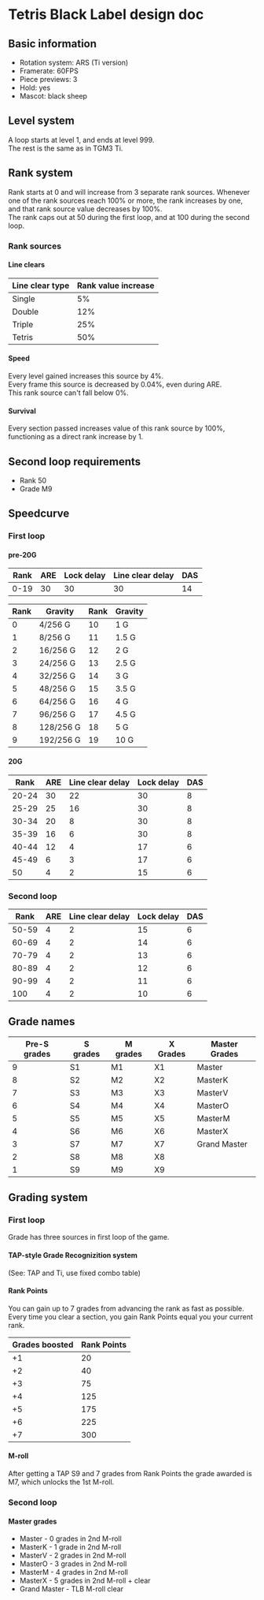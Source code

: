 # Tetris Black Label design doc

## Basic information  
* Rotation system: ARS (Ti version)
* Framerate: 60FPS
* Piece previews: 3
* Hold: yes
* Mascot: black sheep

## Level system  
A loop starts at level 1, and ends at level 999.  
The rest is the same as in TGM3 Ti.

## Rank system  
Rank starts at 0 and will increase from 3 separate rank sources.
Whenever one of the rank sources reach 100% or more, the rank increases by one, and that rank source value decreases by 100%.  
The rank caps out at 50 during the first loop, and at 100 during the second loop.

### Rank sources  
#### Line clears  
Line clear type | Rank value increase
---|---
Single | 5%
Double | 12%
Triple | 25%
Tetris | 50%

#### Speed  
Every level gained increases this source by 4%.  
Every frame this source is decreased by 0.04%, even during ARE.  
This rank source can't fall below 0%.

#### Survival  
Every section passed increases value of this rank source by 100%, functioning as a direct rank increase by 1.

## Second loop requirements  
* Rank 50
* Grade M9

## Speedcurve  
### First loop  
#### pre-20G  
Rank | ARE | Lock delay | Line clear delay | DAS
---|---|---|---|---
0-19 | 30 | 30 | 30 | 14

Rank | Gravity | Rank | Gravity
---|---|---|---
0 | 4/256 G | 10 | 1 G
1 | 8/256 G | 11 | 1.5 G
2 | 16/256 G | 12 | 2 G
3 | 24/256 G | 13 | 2.5 G
4 | 32/256 G | 14 | 3 G
5 | 48/256 G | 15 | 3.5 G
6 | 64/256 G | 16 | 4 G
7 | 96/256 G | 17 | 4.5 G
8 | 128/256 G | 18 | 5 G
9 | 192/256 G | 19 | 10 G

#### 20G  
Rank | ARE | Line clear delay | Lock delay | DAS
---|---|---|---|---
20-24 | 30 | 22 | 30 | 8
25-29 | 25 | 16 | 30 | 8
30-34 | 20 | 8 | 30 | 8
35-39 | 16 | 6 | 30 | 8
40-44 | 12 | 4 | 17 | 6
45-49 | 6 | 3 | 17 | 6
50 | 4 | 2 | 15 | 6

### Second loop  
Rank | ARE | Line clear delay | Lock delay | DAS
---|---|---|---|---
50-59 | 4 | 2 | 15 | 6
60-69 | 4 | 2 | 14 | 6
70-79 | 4 | 2 | 13 | 6
80-89 | 4 | 2 | 12 | 6
90-99 | 4 | 2 | 11 | 6
100 | 4 | 2 | 10 | 6

## Grade names  
Pre-S grades|S grades|M grades|X Grades|Master Grades
---|---|---|---|---
9|S1|M1|X1|Master
8|S2|M2|X2|MasterK
7|S3|M3|X3|MasterV
6|S4|M4|X4|MasterO
5|S5|M5|X5|MasterM
4|S6|M6|X6|MasterX
3|S7|M7|X7|Grand Master
2|S8|M8|X8|
1|S9|M9|X9|

## Grading system

### First loop
Grade has three sources in first loop of the game.

#### TAP-style Grade Recognizition system
(See: TAP and Ti, use fixed combo table)

#### Rank Points
You can gain up to 7 grades from advancing the rank as fast as possible.  
Every time you clear a section, you gain Rank Points equal you your current rank.

Grades boosted | Rank Points
---|---
+1|20
+2|40
+3|75
+4|125
+5|175
+6|225
+7|300

#### M-roll
After getting a TAP S9 and 7 grades from Rank Points the grade awarded is M7, which unlocks the 1st M-roll.


### Second loop



#### Master grades
* Master - 0 grades in 2nd M-roll
* MasterK - 1 grade in 2nd M-roll
* MasterV - 2 grades in 2nd M-roll
* MasterO - 3 grades in 2nd M-roll
* MasterM - 4 grades in 2nd M-roll
* MasterX - 5 grades in 2nd M-roll + clear
* Grand Master - TLB M-roll clear
